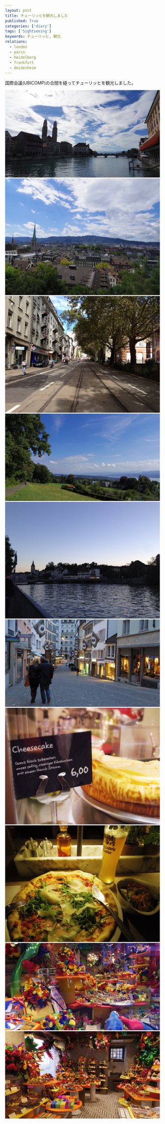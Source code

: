 ```yaml
---
layout: post
title: チューリッヒを観光しました
published: True
categories: ['diary']
tags: ['Sightseeing']
keywords: チューリッヒ, 観光
relations:
  - london
  - paris
  - heidelberg
  - frankfurt
  - deidesheim
---
```


国際会議(UBICOMP)の合間を縫ってチューリッヒを観光しました。

<img src="/assets/img/blog_IMGP0863.JPG" class="image-on-frame image-fade">

<img src="/assets/img/blog_IMGP0096.JPG" class="image-on-frame image-fade">

<img src="/assets/img/blog_IMG_0334.JPG" class="image-on-frame image-fade">

<img src="/assets/img/blog_IMGP0589.JPG" class="image-on-frame image-fade">

<img src="/assets/img/blog_IMG_0340.JPG" class="image-on-frame image-fade">

<img src="/assets/img/blog_IMGP0788.JPG" class="image-on-frame image-fade">

<img src="/assets/img/blog_IMG_0230.JPG" class="image-on-frame image-fade">

<img src="/assets/img/blog_IMGP0521.JPG" class="image-on-frame image-fade">

<img src="/assets/img/blog_IMGP0720.JPG" class="image-on-frame image-fade">

<img src="/assets/img/blog_IMGP0842.JPG" class="image-on-frame image-fade">
